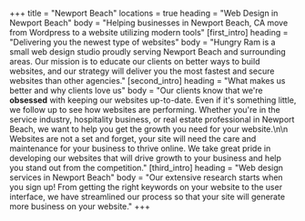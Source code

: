 +++
title = "Newport Beach"
locations = true
heading = "Web Design in Newport Beach"
body = "Helping businesses in Newport Beach, CA move from Wordpress to a website utilizing modern tools"
[first_intro]
heading = "Delivering you the newest type of websites"
body = "Hungry Ram is a small web design studio proudly serving Newport Beach and surrounding areas. Our mission is to educate our clients on better ways to build websites, and our strategy will deliver you the most fastest and secure websites than other agencies."
[second_intro]
heading = "What makes us better and why clients love us"
body = "Our clients know that we're **obsessed** with keeping our websites up-to-date. Even if it's something little, we follow up to see how websites are performing. Whether you're in the service industry, hospitality business, or real estate professional in Newport Beach, we want to help you get the growth you need for your website.\n\n Websites are not a set and forget, your site will need the care and maintenance for your business to thrive online. We take great pride in developing our websites that will drive growth to your business and help you stand out from the competition."
[third_intro]
heading = "Web design services in Newport Beach"
body = "Our extensive research starts when you sign up! From getting the right keywords on your website to the user interface, we have streamlined our process so that your site will generate more business on your website."
+++